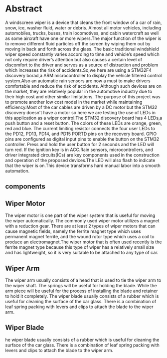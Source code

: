 # Abstract #

A windscreen wiper is a device that cleans the front window of a car of rain, snow, ice, washer fluid, water or debris. Almost all motor vehicles, including automobiles, trucks, buses, train locomotives, and cabin watercraft as well as some aircraft have one or more wipers.The major function of the wiper is to remove different fluid particles off the screen by wiping them out by moving in back and forth across the glass. The basic traditional windshield wiper speed constantly varies according to time and vehicle’s speed which not only require driver’s attention but also causes a certain level of discomfort to the driver and serves as a source of distraction and problem which increases the risk of accidents.So,we here are using a STM32F4 discovery borad,a ARM microcontroller to display the vehicle filtered control system.Also an automatic rain sensors are now a must to make drivers comfortable and reduce the risk of accidents. Although such devices are on the market, they are relatively popular in the automotive industry due to their high cost and other similar limitations. The purpose of this project was to promote another low cost model in the market while maintaining efficiency.Most of the car cables are driven by a DC motor but the STM32 discovery doesn't have a motor so here we are testing the use of LEDs in this application as a wiper control.The STM32 discovery board has 4 LEDs,a push button and a reset button. The colors of these LEDs are orange, green, red and blue. The current limiting resistor connects the four user LEDs to the PD12, PD13, PD14, and PD15 PORTD pins on the recovery board. GPIO pins are configured as digital input pins to enable the button on the STM32 controller. Press and hold the user button for 2 seconds and the LED will turn red. If the ignition key is in ACC.Rain sensors, microcontrollers, and driver integrated circuits(ICs) are key components used in the construction and operation of the proposed devices.The LED will also flash to indicate that the wiper is on.This device transforms hard manual labor into a smooth automation.
## components
## Wiper Motor
The wiper motor is one part of the wiper system that is useful for moving the wiper automatically. The commonly used wiper motor utilizes a magnet with a reduction gear. There are at least 2 types of wiper motors that can cause magnetic fields, namely the ferrite magnet type which uses permanent magnet ferrite, and the wound rotor type which uses a coil to produce an electromagnet.The wiper motor that is often used recently is the ferrite magnet type because this type of wiper has a relatively small size and has lightweight, so it is very suitable to be attached to any type of car.
## Wiper Arm
The wiper arm usually consists of a head that is used to tie the wiper arm to the wiper shaft. The springs will be useful for holding the blade. While the arm piece will be useful for the process of installing the blade and retainer to hold it completely. The wiper blade usually consists of a rubber which is useful for cleaning the surface of the car glass. There is a combination of leaf spring packing with levers and clips to attach the blade to the wiper arm.
## Wiper Blade
he wiper blade usually consists of a rubber which is useful for cleaning the surface of the car glass. There is a combination of leaf spring packing with levers and clips to attach the blade to the wiper arm.
